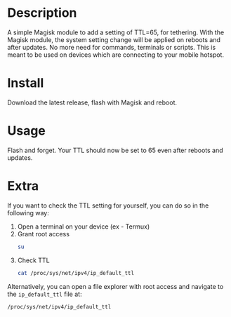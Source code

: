 # Description
A simple Magisk module to add a setting of TTL=65, for tethering. With the Magisk module, the system setting change will be applied on reboots and after updates. No more need for commands, terminals or scripts. This is meant to be used on devices which are connecting to your mobile hotspot. 

# Install
Download the latest release, flash with Magisk and reboot.

# Usage
Flash and forget. Your TTL should now be set to 65 even after reboots and updates.

# Extra
If you want to check the TTL setting for yourself, you can do so in the following way:

1. Open a terminal on your device (ex - Termux)
2. Grant root access
    ```bash
    su
    ```
3. Check TTL
    ```bash
    cat /proc/sys/net/ipv4/ip_default_ttl
    ```

Alternatively, you can open a file explorer with root access and navigate to the ``ip_default_ttl`` file at:
```
/proc/sys/net/ipv4/ip_default_ttl
```
